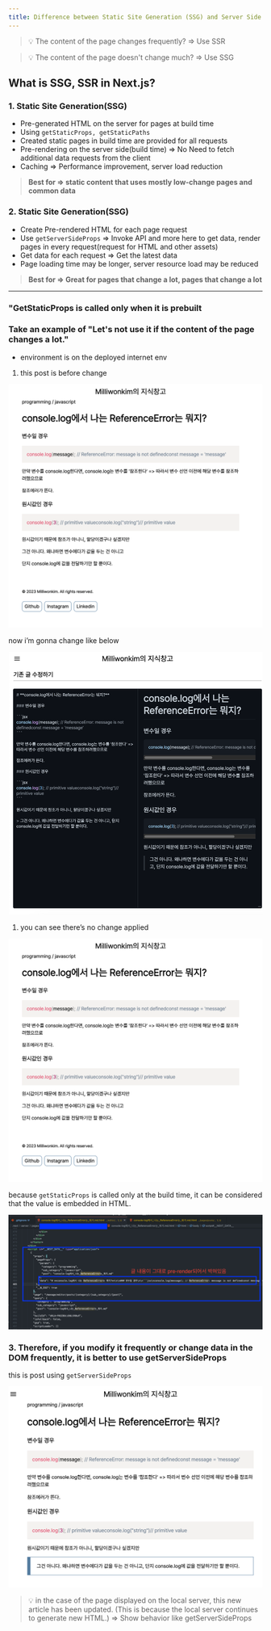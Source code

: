 ```yaml
---
title: Difference between Static Site Generation (SSG) and Server Side Rendering (SSR) in Next.js
---
```


> 💡 The content of the page changes frequently? => Use SSR

> 💡 The content of the page doesn't change much? => Use SSG

## What is SSG, SSR in Next.js?

### 1. Static Site Generation(SSG)

- Pre-generated HTML on the server for pages at build time
- Using `getStaticProps, getStaticPaths`
- Created static pages in build time are provided for all requests
- Pre-rendering on the server side(build time) => No Need to fetch additional data requests from the client
- Caching => Performance improvement, server load reduction

> **Best for ⇒ static content that uses mostly low-change pages and common data**

### 2. Static Site Generation(SSG)

- Create Pre-rendered HTML for each page request
- Use `getServerSideProps` => Invoke API and more here to get data, render pages in every request(request for HTML and other assets)
- Get data for each request => Get the latest data
- Page loading time may be longer, server resource load may be reduced

> **Best for ⇒ Great for pages that change a lot, pages that change a lot**

---

### "GetStaticProps is called only when it is prebuilt

### Take an example of "Let's not use it if the content of the page changes a lot."

- environment is on the deployed internet env

1. this post is before change

![image.png](./img/4/image.png)

now i’m gonna change like below

![image.png](./img/4/image_1.png)

1. you can see there’s no change applied

![image.png](./img/4/image_2.png)

because `getStaticProps` is called only at the build time, it can be considered that the value is embedded in HTML.

![image.png](./img/4/image_3.png)

### 3. Therefore, if you modify it frequently or change data in the DOM frequently, it is better to use getServerSideProps

this is post using `getServerSideProps`

![image.png](./img/4/image_4.png)

> 💡 in the case of the page displayed on the local server, this new article has been updated.
> (This is because the local server continues to generate new HTML.) => Show behavior like getServerSideProps
